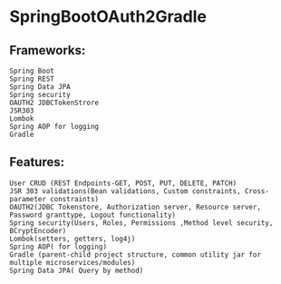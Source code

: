 # SpringBootOAuth2Gradle
## Frameworks: 
    Spring Boot
    Spring REST
    Spring Data JPA
    Spring security
    OAUTH2 JDBCTokenStrore
    JSR303
    Lombok
    Spring AOP for logging
    Gradle

## Features: 
    User CRUD (REST Endpoints-GET, POST, PUT, DELETE, PATCH) 
    JSR 303 validations(Bean validations, Custom constraints, Cross-parameter constraints)
    OAUTH2(JDBC Tokenstore, Authorization server, Resource server, Password granttype, Logout functionality)
    Spring security(Users, Roles, Permissions ,Method level security, BCryptEncoder)
    Lombok(setters, getters, log4j)
    Spring AOP( for logging)
    Gradle (parent-child project structure, common utility jar for multiple microservices/modules)
    Spring Data JPA( Query by method)
